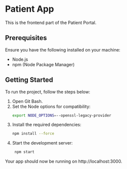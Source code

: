 # Patient App

This is the frontend part of the Patient Portal.

## Prerequisites

Ensure you have the following installed on your machine:
- Node.js
- npm (Node Package Manager)

## Getting Started

To run the project, follow the steps below:

1. Open Git Bash.
2. Set the Node options for compatibility:
   ```bash
   export NODE_OPTIONS=--openssl-legacy-provider
3. Install the required dependencies:
   ```bash
   npm install --force
4. Start the development server:
   ```bash
    npm start

Your app should now be running on http://localhost:3000.

